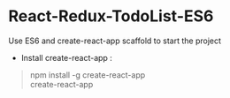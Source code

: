 # React-Redux-TodoList-ES6
Use ES6 and create-react-app scaffold to start the project

* Install create-react-app : 
> npm install -g create-react-app  
> create-react-app <project name>
